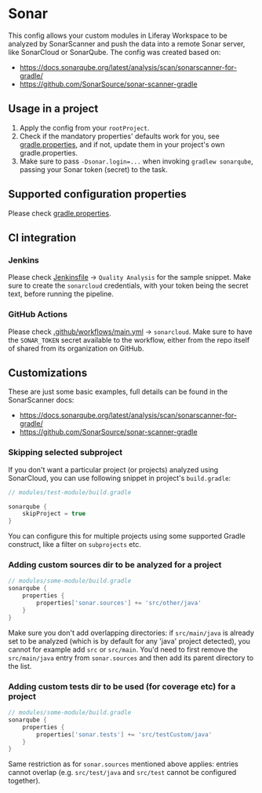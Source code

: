 # Sonar

This config allows your custom modules in Liferay Workspace to be analyzed by SonarScanner and push the data into a remote Sonar server, like SonarCloud or SonarQube. The config was created based on:
* https://docs.sonarqube.org/latest/analysis/scan/sonarscanner-for-gradle/
* https://github.com/SonarSource/sonar-scanner-gradle

## Usage in a project

1. Apply the config from your `rootProject`.
2. Check if the mandatory properties' defaults work for you, see [gradle.properties](gradle.properties), and if not, update them in your project's own gradle.properties.
3. Make sure to pass `-Dsonar.login=...` when invoking `gradlew sonarqube`, passing your Sonar token (secret) to the task.

## Supported configuration properties

Please check [gradle.properties](gradle.properties).

## CI integration

### Jenkins

Please check [Jenkinsfile](Jenkinsfile) -> `Quality Analysis` for the sample snippet. Make sure to create the `sonarcloud` credentials, with your token being the secret text, before running the pipeline.

### GitHub Actions

Please check [.github/workflows/main.yml](.github/workflows/main.yml) -> `sonarcloud`. Make sure to have the `SONAR_TOKEN` secret available to the workflow, either from the repo itself of shared from its organization on GitHub.

## Customizations

These are just some basic examples, full details can be found in the SonarScanner docs:
* https://docs.sonarqube.org/latest/analysis/scan/sonarscanner-for-gradle/
* https://github.com/SonarSource/sonar-scanner-gradle

### Skipping selected subproject

If you don't want a particular project (or projects) analyzed using SonarCloud, you can use following snippet in project's `build.gradle`:
```groovy   
// modules/test-module/build.gradle

sonarqube {
    skipProject = true
}
```

You can configure this for multiple projects using some supported Gradle construct, like a filter 
on `subprojects` etc. 

### Adding custom sources dir to be analyzed for a project

```groovy 
// modules/some-module/build.gradle
sonarqube {
    properties {
        properties['sonar.sources'] += 'src/other/java'   
    }
}
```   

Make sure you don't add overlapping directories: if `src/main/java` is already set to be analyzed (which is by default for any 'java' project detected), you cannot for example add `src` or `src/main`. You'd need to first remove the `src/main/java` entry from `sonar.sources` and then add its parent directory to the list.

### Adding custom tests dir to be used (for coverage etc) for a project

```groovy 
// modules/some-module/build.gradle
sonarqube {
    properties {
        properties['sonar.tests'] += 'src/testCustom/java'   
    }
}
```     

Same restriction as for `sonar.sources` mentioned above applies: entries cannot overlap (e.g. `src/test/java` and `src/test` cannot be configured together). 